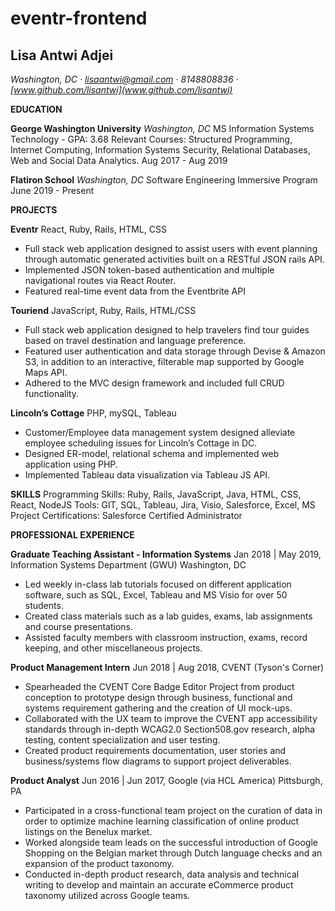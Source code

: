 # eventr-frontend

## Lisa Antwi Adjei

_Washington, DC · lisaantwi@gmail.com · 8148808836 · [www.github.com/lisantwi](www.github.com/lisantwi)_

**EDUCATION**

**George Washington University**		_Washington, DC_ 
MS Information Systems Technology - GPA: 3.68
Relevant Courses: Structured Programming, Internet Computing, Information Systems Security,
Relational Databases, Web and Social Data Analytics.	Aug 2017 - Aug 2019

**Flatiron School**	_Washington, DC_
 Software Engineering Immersive Program	June 2019 - Present
 
**PROJECTS**

**Eventr** React, Ruby, Rails, HTML, CSS
* Full stack web application designed to assist users with event planning through automatic generated activities built on a RESTful JSON rails API. 
* Implemented JSON token-based authentication and multiple navigational routes via React Router.
* Featured real-time event data from the Eventbrite API 

**Touriend** JavaScript, Ruby, Rails, HTML/CSS
* Full stack web application designed to help travelers find tour guides based on travel destination and language preference. 
* Featured user authentication and data storage through Devise & Amazon S3, in addition to an interactive, filterable map supported by Google Maps API. 
* Adhered to the MVC design framework and included full CRUD functionality.

**Lincoln’s Cottage** PHP, mySQL, Tableau  
* Customer/Employee data management system designed alleviate employee scheduling issues for Lincoln’s Cottage in DC. 
* Designed ER-model, relational schema and implemented web application using PHP.
* Implemented Tableau data visualization via Tableau JS API. 

**SKILLS**
Programming Skills:	Ruby, Rails, JavaScript, Java, HTML, CSS, React, NodeJS
Tools:	GIT, SQL, Tableau, Jira, Visio, Salesforce, Excel, MS Project 
Certifications: 	Salesforce Certified Administrator

**PROFESSIONAL EXPERIENCE**


**Graduate Teaching Assistant - Information Systems**	Jan 2018 | May 2019, Information Systems Department (GWU)	Washington, DC
* Led weekly in-class lab tutorials focused on different application software, such as SQL, Excel, Tableau and MS Visio for over 50 students.
* Created class materials such as a lab guides, exams, lab assignments and course presentations.
* Assisted faculty members with classroom instruction, exams, record keeping, and other miscellaneous projects.


**Product Management Intern**	Jun 2018 | Aug 2018, CVENT (Tyson's Corner)
* Spearheaded the CVENT Core Badge Editor Project from product conception to prototype design through business, functional and systems requirement gathering and the creation of UI mock-ups.
* Collaborated with the UX team to improve the CVENT app accessibility standards through in-depth WCAG2.0 Section508.gov research, alpha testing, content specialization and user testing.
* Created product requirements documentation, user stories and business/systems flow diagrams to support project deliverables.


**Product Analyst**	Jun 2016 |  Jun 2017, Google (via HCL America)	Pittsburgh, PA
* Participated in a cross-functional team project on the curation of data in order to optimize machine learning classification of online product listings on the Benelux market.
* Worked alongside team leads on the successful introduction of Google Shopping on the Belgian market through Dutch language checks and an expansion of the product taxonomy.
* Conducted in-depth product research, data analysis and technical writing to develop and maintain an accurate eCommerce product taxonomy utilized across Google teams.

